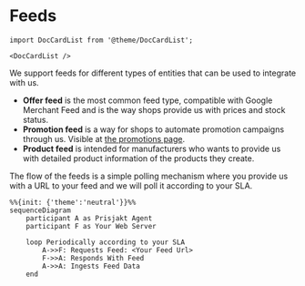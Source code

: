 # Feeds

```mdx-code-block
import DocCardList from '@theme/DocCardList';

<DocCardList />
```

We support feeds for different types of entities that can be used to integrate with us. 

- **Offer feed** is the most common feed type, compatible with Google Merchant Feed and is the way shops provide us with prices and stock status.
- **Promotion feed** is a way for shops to automate promotion campaigns through us. Visible at [the promotions page](https://prisjakt.nu/kampanjer).
- **Product feed** is intended for manufacturers who wants to provide us with detailed product information of the products they create.

The flow of the feeds is a simple polling mechanism where you provide us with a URL to your feed and we will poll it according to your SLA.

```mermaid
%%{init: {'theme':'neutral'}}%%
sequenceDiagram
    participant A as Prisjakt Agent
    participant F as Your Web Server

    loop Periodically according to your SLA
        A->>F: Requests Feed: <Your Feed Url>
        F->>A: Responds With Feed
        A->>A: Ingests Feed Data
    end
```
